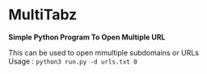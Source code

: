# MultiTabz
**Simple Python Program To Open Multiple URL**<br>

This can be used to open mmultiple subdomains or URLs<br>
Usage : `python3 run.py -d urls.txt 0`<br>
